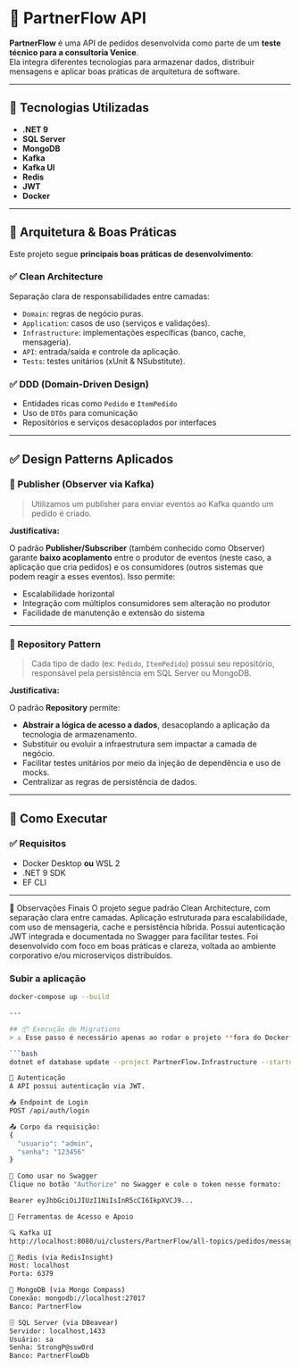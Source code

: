 # 🧾 PartnerFlow API

**PartnerFlow** é uma API de pedidos desenvolvida como parte de um **teste técnico para a consultoria Venice**.  
Ela integra diferentes tecnologias para armazenar dados, distribuir mensagens e aplicar boas práticas de arquitetura de software.

---

## 🔧 Tecnologias Utilizadas

- **.NET 9**
- **SQL Server**
- **MongoDB**
- **Kafka**
- **Kafka UI**
- **Redis**
- **JWT**
- **Docker**

---

## 🧠 Arquitetura & Boas Práticas

Este projeto segue **principais boas práticas de desenvolvimento**:

### ✅ Clean Architecture

Separação clara de responsabilidades entre camadas:

- `Domain`: regras de negócio puras.
- `Application`: casos de uso (serviços e validações).
- `Infrastructure`: implementações específicas (banco, cache, mensageria).
- `API`: entrada/saída e controle da aplicação.
- `Tests`: testes unitários (xUnit & NSubstitute).

### ✅ DDD (Domain-Driven Design)

- Entidades ricas como `Pedido` e `ItemPedido`
- Uso de `DTOs` para comunicação
- Repositórios e serviços desacoplados por interfaces

---

## ✅ Design Patterns Aplicados

### 📨 Publisher (Observer via Kafka)
> Utilizamos um publisher para enviar eventos ao Kafka quando um pedido é criado.

**Justificativa:**

O padrão **Publisher/Subscriber** (também conhecido como Observer) garante **baixo acoplamento** entre o produtor de eventos (neste caso, a aplicação que cria pedidos) e os consumidores (outros sistemas que podem reagir a esses eventos). Isso permite:

- Escalabilidade horizontal
- Integração com múltiplos consumidores sem alteração no produtor
- Facilidade de manutenção e extensão do sistema

---

### 📂 Repository Pattern
> Cada tipo de dado (ex: `Pedido`, `ItemPedido`) possui seu repositório, responsável pela persistência em SQL Server ou MongoDB.

**Justificativa:**

O padrão **Repository** permite:

- **Abstrair a lógica de acesso a dados**, desacoplando a aplicação da tecnologia de armazenamento.
- Substituir ou evoluir a infraestrutura sem impactar a camada de negócio.
- Facilitar testes unitários por meio da injeção de dependência e uso de mocks.
- Centralizar as regras de persistência de dados.

---

## 🚀 Como Executar

### ✅ Requisitos

- Docker Desktop **ou** WSL 2
- .NET 9 SDK
- EF CLI

---

📌 Observações Finais
O projeto segue padrão Clean Architecture, com separação clara entre camadas.
Aplicação estruturada para escalabilidade, com uso de mensageria, cache e persistência híbrida.
Possui autenticação JWT integrada e documentada no Swagger para facilitar testes.
Foi desenvolvido com foco em boas práticas e clareza, voltada ao ambiente corporativo e/ou microserviços distribuídos.

### Subir a aplicação

```bash
docker-compose up --build

---

## 📦 Execução de Migrations
> ⚠️ Esse passo é necessário apenas ao rodar o projeto **fora do Docker**, usando o SDK local.

```bash
dotnet ef database update --project PartnerFlow.Infrastructure --startup-project PartnerFlow.API

🔐 Autenticação
A API possui autenticação via JWT.

📥 Endpoint de Login
POST /api/auth/login

📤 Corpo da requisição:
{
  "usuario": "admin",
  "senha": "123456"
}

🚨 Como usar no Swagger
Clique no botão "Authorize" no Swagger e cole o token nesse formato:

Bearer eyJhbGciOiJIUzI1NiIsInR5cCI6IkpXVCJ9...

🔧 Ferramentas de Acesso e Apoio

🔍 Kafka UI
http://localhost:8080/ui/clusters/PartnerFlow/all-topics/pedidos/messages?keySerde=String&valueSerde=String&limit=100

💾 Redis (via RedisInsight)
Host: localhost
Porta: 6379

🍃 MongoDB (via Mongo Compass)
Conexão: mongodb://localhost:27017
Banco: PartnerFlow

🗄️ SQL Server (via DBeavear)
Servidor: localhost,1433
Usuário: sa
Senha: StrongP@ssw0rd
Banco: PartnerFlowDb




